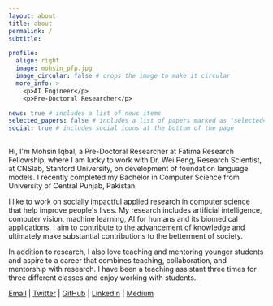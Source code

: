 ```yaml
---
layout: about
title: about
permalink: /
subtitle:

profile:
  align: right
  image: mohsin_pfp.jpg
  image_circular: false # crops the image to make it circular
  more_info: >
    <p>AI Engineer</p>
    <p>Pre-Doctoral Researcher</p>

news: true # includes a list of news items
selected_papers: false # includes a list of papers marked as "selected={true}"
social: true # includes social icons at the bottom of the page
---
```


Hi, I'm Mohsin Iqbal, a Pre-Doctoral Researcher at Fatima Research Fellowship, where I am lucky to work with Dr. Wei Peng, Research Scientist, at CNSlab, Stanford University, on development of foundation language models. I recently completed my Bachelor in Computer Science from University of Central Punjab, Pakistan.

I like to work on socially impactful applied research in computer science that help improve people's lives. My research includes artificial intelligence, computer vision, machine learning, AI for humans and its biomedical applications. I aim to contribute to the advancement of knowledge and ultimately make substantial contributions to the betterment of society.

In addition to research, I also love teaching and mentoring younger students and aspire to a career that combines teaching, collaboration, and mentorship with research. I have been a teaching assistant three times for three different classes and enjoy working with students.

[Email](mailto:L1S20BSCS0005@ucp.edu.pk) | [Twitter](https://x.com/mohsincsv) | [GitHub](https://github.com/mohsincsv) | [LinkedIn](https://www.linkedin.com/in/mohsincsv) | [Medium](https://medium.com/@mohsincsv)
